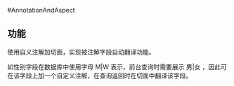 #AnnotationAndAspect

## 功能 
使用自义注解加切面，实现被注解字段自动翻译功能。

如性别字段在数据库中使用字母 M|W 表示，前台查询时需要展示 男|女 ，因此可在该字段上加一个自定义注解，在查询返回时在切面中翻译该字段。